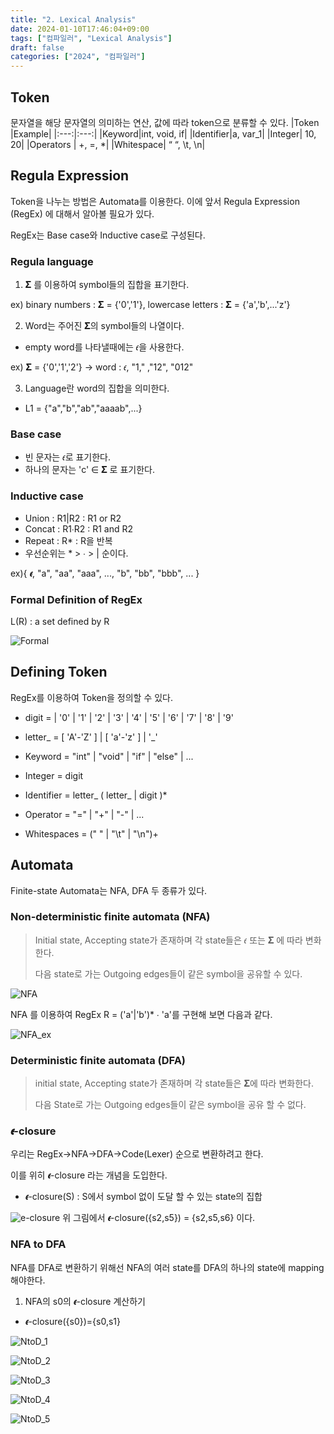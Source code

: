 ```yaml
---
title: "2. Lexical Analysis"
date: 2024-01-10T17:46:04+09:00
tags: ["컴파일러", "Lexical Analysis"]
draft: false
categories: ["2024", "컴파일러"]
---
```


## Token
문자열을 해당 문자열의 의미하는 연산, 값에 따라 token으로 분류할 수 있다.
|Token  |Example|
|:---:|:---:|
|Keyword|int, void, if|
|Identifier|a, var_1|
|Integer| 10, 20|
|Operators | +, =, *|
|Whitespace| “ “, \t, \n|

## Regula Expression
Token을 나누는 방법은 Automata를 이용한다. 이에 앞서 Regula Expression (RegEx) 에 대해서 알아볼 필요가 있다.


RegEx는 Base case와 Inductive case로 구성된다.


### Regula language
1. 𝚺 를 이용하여 symbol들의 집합을 표기한다.

ex) binary numbers : 𝚺 = {'0','1'}, lowercase letters : 𝚺 = {'a','b',...'z'}

2. Word는 주어진 𝚺의 symbol들의 나열이다.
- empty word를 나타낼때에는 𝜖을 사용한다.

ex) 𝚺 = {'0','1','2'} -> word : 𝜖, "1," ,"12", "012"

3. Language란 word의 집합을 의미한다.
- L1 = {"a","b","ab","aaaab",...}


### Base case
- 빈 문자는 𝜖로 표기한다.
- 하나의 문자는 'c' ∈ 𝚺 로 표기한다.
### Inductive case
- Union : R1|R2 : R1 or R2
- Concat : R1∙R2 : R1 and R2
- Repeat : R* : R을 반복
- 우선순위는 * > ∙ > | 순이다.

ex){ 𝝐, "a", "aa", "aaa", ..., "b", "bb", "bbb", ... }

### Formal Definition of RegEx
L(R) : a set defined by R

![Formal](https://github.com/246p/blog/blob/main/Hugo/blog/content/post/compiler/2.Formal.png?raw=true)


## Defining Token
RegEx를 이용하여 Token을 정의할 수 있다.

- digit = | '0' | '1' | '2' | '3' | '4' | '5' | '6' | '7' | '8' | '9'
- letter_ = [ 'A'-'Z' ] | [ 'a'-'z' ] | '_' 

- Keyword = "int" | "void" | "if" | "else" | ... 
- Integer = digit 
- Identifier = letter_ ( letter_ | digit )*
- Operator = "=" | "+" | "-" | ... 
- Whitespaces = (" " | "\t" | "\n")+ 


## Automata
Finite-state Automata는 NFA, DFA 두 종류가 있다.
### Non-deterministic finite automata (NFA)
> Initial state, Accepting state가 존재하며 각 state들은 𝜖 또는 𝚺 에 따라 변화한다. 
>
> 다음 state로 가는 Outgoing edges들이 같은 symbol을 공유할 수 있다.

![NFA](https://github.com/246p/blog/blob/main/Hugo/blog/content/post/compiler/2.NFA.png?raw=true)

NFA 를 이용하여 RegEx R = ('a'|'b')* ∙ 'a'를 구현해 보면 다음과 같다.

![NFA_ex](https://github.com/246p/blog/blob/main/Hugo/blog/content/post/compiler/2.NFA_ex.png?raw=true)

### Deterministic finite automata (DFA)
> initial state, Accepting state가 존재하며 각 state들은 𝚺에 따라 변화한다.
>
> 다음 State로 가는 Outgoing edges들이 같은 symbol을 공유 할 수 없다.


### 𝝐-closure
우리는 RegEx->NFA->DFA->Code(Lexer) 순으로 변환하려고 한다.

이를 위히 𝝐-closure 라는 개념을 도입한다.

- 𝝐-closure(S) : S에서 symbol 없이 도달 할 수 있는 state의 집합

![e-closure](https://github.com/246p/blog/blob/main/Hugo/blog/content/post/compiler/2.e-closure.png?raw=true)
위 그림에서 𝝐-closure({s2,s5}) = {s2,s5,s6} 이다.

### NFA to DFA
NFA를 DFA로 변환하기 위해선 NFA의 여러 state를 DFA의 하나의 state에 mapping 해야한다.

1. NFA의 s0의 𝝐-closure 계산하기
- 𝝐-closure({s0})={s0,s1}

![NtoD_1](https://github.com/246p/blog/blob/main/Hugo/blog/content/post/compiler/2.NtoD_1.png?raw=true)

![NtoD_2](https://github.com/246p/blog/blob/main/Hugo/blog/content/post/compiler/2.NtoD_2.png?raw=true)

![NtoD_3](https://github.com/246p/blog/blob/main/Hugo/blog/content/post/compiler/2.NtoD_3.png?raw=true)

![NtoD_4](https://github.com/246p/blog/blob/main/Hugo/blog/content/post/compiler/2.NtoD_4.png?raw=true)

![NtoD_5](https://github.com/246p/blog/blob/main/Hugo/blog/content/post/compiler/2.NtoD_5.png?raw=true)